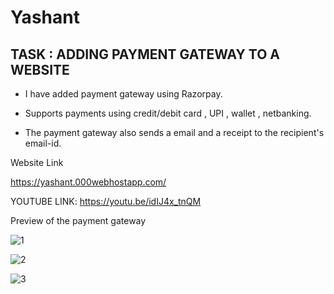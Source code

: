 # Yashant

## TASK : ADDING PAYMENT GATEWAY TO A WEBSITE

- I have added payment gateway using Razorpay.
* Supports payments using credit/debit card , UPI , wallet , netbanking.
+ The payment gateway also sends a email and a receipt to the recipient's email-id.

Website Link

https://yashant.000webhostapp.com/

YOUTUBE LINK:
https://youtu.be/idIJ4x_tnQM

Preview of the payment gateway

![1](https://user-images.githubusercontent.com/130983978/232468448-3652e9b9-281b-4559-ad33-dd8338b31245.png)

![2](https://user-images.githubusercontent.com/130983978/232468460-2ca30045-7dfe-47dc-9e10-939e1336668a.png)

![3](https://user-images.githubusercontent.com/130983978/232468462-df4f66d2-c01b-464e-a1a1-b9390b71b509.png)

